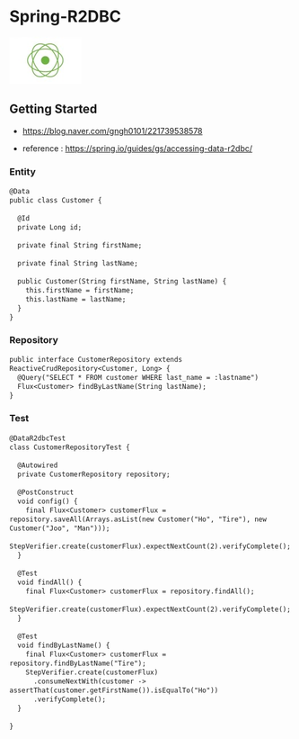 # Spring-R2DBC

![reactive](/doc/img/reactive.jpg)

## Getting Started 

- https://blog.naver.com/gngh0101/221739538578

- reference : https://spring.io/guides/gs/accessing-data-r2dbc/

### Entity

```
@Data
public class Customer {

  @Id
  private Long id;

  private final String firstName;

  private final String lastName;

  public Customer(String firstName, String lastName) {
    this.firstName = firstName;
    this.lastName = lastName;
  }
}
```


### Repository

```
public interface CustomerRepository extends ReactiveCrudRepository<Customer, Long> {
  @Query("SELECT * FROM customer WHERE last_name = :lastname")
  Flux<Customer> findByLastName(String lastName);
}
```

### Test

```
@DataR2dbcTest
class CustomerRepositoryTest {

  @Autowired
  private CustomerRepository repository;

  @PostConstruct
  void config() {
    final Flux<Customer> customerFlux = repository.saveAll(Arrays.asList(new Customer("Ho", "Tire"), new Customer("Joo", "Man")));
    StepVerifier.create(customerFlux).expectNextCount(2).verifyComplete();
  }

  @Test
  void findAll() {
    final Flux<Customer> customerFlux = repository.findAll();
    StepVerifier.create(customerFlux).expectNextCount(2).verifyComplete();
  }

  @Test
  void findByLastName() {
    final Flux<Customer> customerFlux = repository.findByLastName("Tire");
    StepVerifier.create(customerFlux)
      .consumeNextWith(customer -> assertThat(customer.getFirstName()).isEqualTo("Ho"))
      .verifyComplete();
  }

}
```

